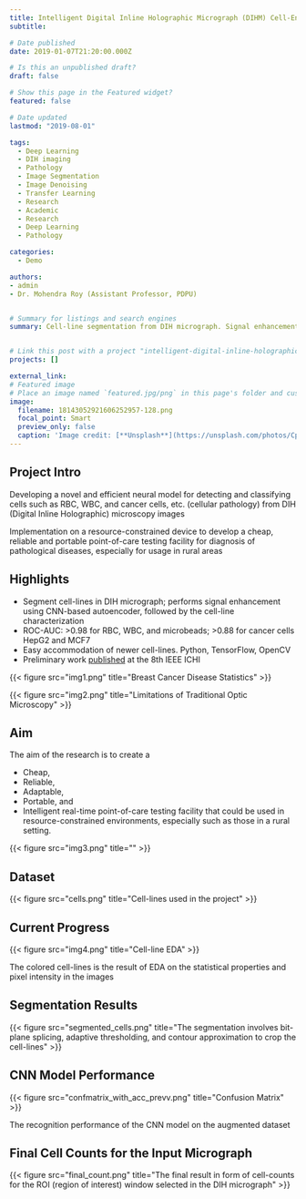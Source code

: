 ```yaml
---
title: Intelligent Digital Inline Holographic Micrograph (DIHM) Cell-Enhancement and Characterization
subtitle: 

# Date published
date: 2019-01-07T21:20:00.000Z

# Is this an unpublished draft?
draft: false

# Show this page in the Featured widget?
featured: false

# Date updated
lastmod: "2019-08-01"

tags:
  - Deep Learning
  - DIH imaging
  - Pathology
  - Image Segmentation
  - Image Denoising
  - Transfer Learning
  - Research
  - Academic
  - Research
  - Deep Learning
  - Pathology

categories:
  - Demo

authors:
- admin
- Dr. Mohendra Roy (Assistant Professor, PDPU)


# Summary for listings and search engines
summary: Cell-line segmentation from DIH micrograph. Signal enhancement using CNN-based Autoencoder. Cell-line characterization using CNNs. Easy accommodation of newer cell-lines using transfer learning.


# Link this post with a project "intelligent-digital-inline-holographic-micrograph-dihm-cell-enhancement-and-characterization"
projects: [] 

external_link: 
# Featured image
# Place an image named `featured.jpg/png` in this page's folder and customize its options here.
image:
  filename: 18143052921606252957-128.png
  focal_point: Smart
  preview_only: false
  caption: 'Image credit: [**Unsplash**](https://unsplash.com/photos/CpkOjOcXdUY)'
---
```



## Project Intro

Developing a novel and efficient neural model for detecting and classifying cells such as RBC, WBC, and cancer cells, etc. (cellular pathology) from DIH (Digital Inline Holographic) microscopy images

Implementation on a resource-constrained device to develop a cheap, reliable and portable point-of-care testing facility for diagnosis of pathological diseases, especially for usage in rural areas


## Highlights

- Segment cell-lines in DIH micrograph; performs signal enhancement using CNN-based autoencoder, followed by the cell-line characterization
- ROC-AUC: >0.98 for RBC, WBC, and microbeads; >0.88 for cancer cells HepG2 and MCF7
- Easy accommodation of newer cell-lines. Python, TensorFlow, OpenCV
- Preliminary work [published](https://ieeexplore.ieee.org/document/9374330) at the 8th IEEE ICHI 

{{< figure src="img1.png" title="Breast Cancer Disease Statistics" >}}

{{< figure src="img2.png" title="Limitations of Traditional Optic Microscopy" >}}


## Aim

The aim of the research is to create a
- Cheap,
- Reliable,
- Adaptable,
- Portable, and
- Intelligent
real-time point-of-care testing facility that could be used in resource-constrained environments, especially such as those in a rural setting.

{{< figure src="img3.png" title="" >}}

## Dataset

{{< figure src="cells.png" title="Cell-lines used in the project" >}}

## Current Progress

{{< figure src="img4.png" title="Cell-line EDA" >}}

The colored cell-lines is the result of EDA on the statistical properties and pixel intensity in the images

## Segmentation Results

{{< figure src="segmented_cells.png" title="The segmentation involves bit-plane splicing, adaptive thresholding, and contour approximation to crop the cell-lines" >}}


## CNN Model Performance

{{< figure src="confmatrix_with_acc_prevv.png" title="Confusion Matrix" >}}

The recognition performance of the CNN model on the augmented dataset

## Final Cell Counts for the Input Micrograph

{{< figure src="final_count.png" title="The final result in form of cell-counts for the ROI (region of interest) window selected in the DIH micrograph" >}}
